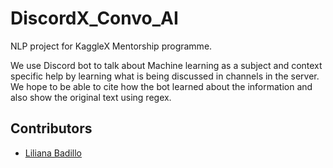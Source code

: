 # DiscordX_Convo_AI     
NLP project for KaggleX Mentorship programme.     
    
We use Discord bot to talk about Machine learning as a subject and context specific help by learning what is being discussed in channels in the server.   
We hope to be able to cite how the bot learned about the information and also show the original text using regex.


## Contributors

* [Liliana Badillo](https://github.com/lilianabs)

